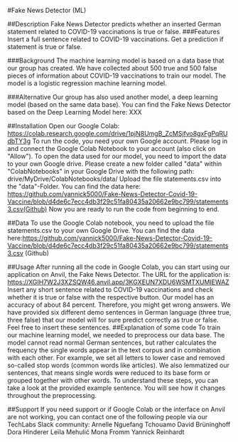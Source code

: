 
#Fake News Detector (ML)

##Description
Fake News Detector predicts whether an inserted German statement related to COVID-19 vaccinations is true or false.
###Features
Insert a full sentence related to COVID-19 vaccinations.
Get a prediction if statement is true or false.

###Background
The machine learning model is based on a data base that our group has created. We have collected about 500 true and 500 false pieces of information about COVID-19 vaccinations to train our model.
The model is a logistic regression machine learning model.

###Alternative
Our group has also used another model, a deep learning model (based on the same data base). You can find the Fake News Detector based on the Deep Learning Model here: XXX

##Installation
Open our Google Colab:
https://colab.research.google.com/drive/1pjN8UmgB_ZcMSjfvo8gxFgPqRUdbTY3g
To run the code, you need your own Google account. Please log in and connect the Google Colab Notebook to your account (also click on "Allow").
To open the data used for our model, you need to import the data to your own Google drive. Please create a new folder called "data" within "ColabNotebooks" in your Google Drive with the following path: drive/MyDrive/ColabNotebooks/data/
Upload the file statements.csv into the "data"-Folder.
You can find the data here: https://github.com/yannick5000/Fake-News-Detector-Covid-19-Vaccine/blob/d4de6c7ecc4db3f29c51fa80435a20662e9bc799/statements3.csv(Github)
Now you are ready to run the code from beginning to end.

##Data
To use the Google Colab notebook, you need to upload the file statements.csv to your own Google Drive.
You can find the data here:https://github.com/yannick5000/Fake-News-Detector-Covid-19-Vaccine/blob/d4de6c7ecc4db3f29c51fa80435a20662e9bc799/statements3.csv (Github)

##Usage
After running all the code in Google Colab, you can start using our application on Anvil, the Fake News Detector.
The URL for the application is: https://XGIH7W2J3XZSQW46.anvil.app/3KGXEUN7XDU6WSMTXUMIEWAZ
Insert any short sentence related to COVID-19 vaccinations and check whether it is true or false with the respective button.
Our model has an accuracy of about 84 percent. Therefore, you might get wrong answers.
We have provided six different demo sentences in German language (three true, three false) that our model will for sure predict correctly as true or false.
Feel free to insert these sentences.
##Explanation of some code
To train our machine learning model, we needed to preprocess our data base. The model cannot read normal German sentences, but rather calculates the frequency the single words appear in the text corpus and in combination with each other.
For example, we set all letters to lower case and removed so-called stop words (common words like articles). We also lemmatized our sentences, that means single words were reduced to its base form or grouped together with other words.
To understand these steps, you can take a look at the provided example sentence. You will see how it changes throughout the preprocessing.

##Support
If you need support or if Google Colab or the interface on Anvil are not working, you can contact one of the following people via our TechLabs Slack community:
Arnelle Nguefang Tchouamo
David Brüninghoff
Dora Hinderer
Leïla Mehulić
Mona Fromm
Yannick Reinhardt
